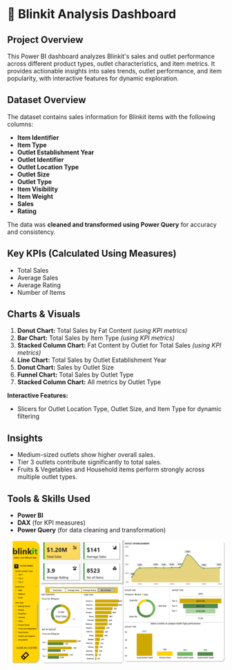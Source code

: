 # 💼 Blinkit Analysis Dashboard

## Project Overview
This Power BI dashboard analyzes Blinkit's sales and outlet performance across different product types, outlet characteristics, and item metrics. It provides actionable insights into sales trends, outlet performance, and item popularity, with interactive features for dynamic exploration.

## Dataset Overview
The dataset contains sales information for Blinkit items with the following columns:

- **Item Identifier**  
- **Item Type**  
- **Outlet Establishment Year**  
- **Outlet Identifier**  
- **Outlet Location Type**  
- **Outlet Size**  
- **Outlet Type**  
- **Item Visibility**  
- **Item Weight**  
- **Sales**  
- **Rating**  

The data was **cleaned and transformed using Power Query** for accuracy and consistency.

## Key KPIs (Calculated Using Measures)
- Total Sales  
- Average Sales  
- Average Rating  
- Number of Items

## Charts & Visuals
1. **Donut Chart:** Total Sales by Fat Content *(using KPI metrics)*  
2. **Bar Chart:** Total Sales by Item Type *(using KPI metrics)*  
3. **Stacked Column Chart:** Fat Content by Outlet for Total Sales *(using KPI metrics)*  
4. **Line Chart:** Total Sales by Outlet Establishment Year  
5. **Donut Chart:** Sales by Outlet Size  
6. **Funnel Chart:** Total Sales by Outlet Type  
7. **Stacked Column Chart:** All metrics by Outlet Type  

**Interactive Features:**  
- Slicers for Outlet Location Type, Outlet Size, and Item Type for dynamic filtering  

## Insights
- Medium-sized outlets show higher overall sales.  
- Tier 3 outlets contribute significantly to total sales.  
- Fruits & Vegetables and Household items perform strongly across multiple outlet types.  

## Tools & Skills Used
- **Power BI**  
- **DAX** (for KPI measures)  
- **Power Query** (for data cleaning and transformation)

![Blinkit Dashboard](Blinkit_Dashboard.png)

